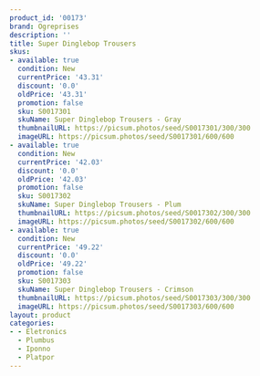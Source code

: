 ```yaml
---
product_id: '00173'
brand: Ogreprises
description: ''
title: Super Dinglebop Trousers
skus:
- available: true
  condition: New
  currentPrice: '43.31'
  discount: '0.0'
  oldPrice: '43.31'
  promotion: false
  sku: S0017301
  skuName: Super Dinglebop Trousers - Gray
  thumbnailURL: https://picsum.photos/seed/S0017301/300/300
  imageURL: https://picsum.photos/seed/S0017301/600/600
- available: true
  condition: New
  currentPrice: '42.03'
  discount: '0.0'
  oldPrice: '42.03'
  promotion: false
  sku: S0017302
  skuName: Super Dinglebop Trousers - Plum
  thumbnailURL: https://picsum.photos/seed/S0017302/300/300
  imageURL: https://picsum.photos/seed/S0017302/600/600
- available: true
  condition: New
  currentPrice: '49.22'
  discount: '0.0'
  oldPrice: '49.22'
  promotion: false
  sku: S0017303
  skuName: Super Dinglebop Trousers - Crimson
  thumbnailURL: https://picsum.photos/seed/S0017303/300/300
  imageURL: https://picsum.photos/seed/S0017303/600/600
layout: product
categories:
- - Eletronics
  - Plumbus
  - Iponno
  - Platpor
---
```

